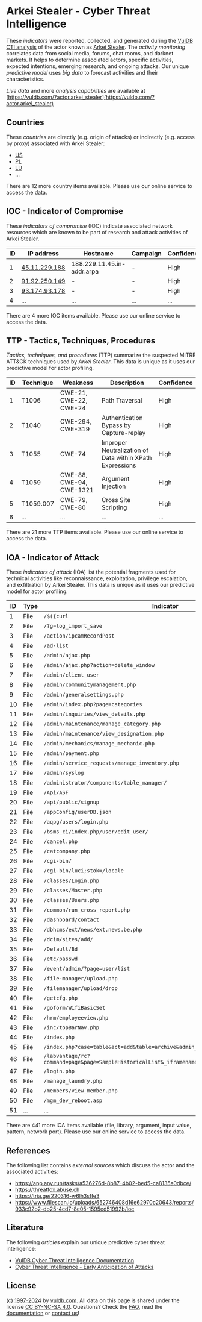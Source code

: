 # Arkei Stealer - Cyber Threat Intelligence

These _indicators_ were reported, collected, and generated during the [VulDB CTI analysis](https://vuldb.com/?kb.cti) of the actor known as [Arkei Stealer](https://vuldb.com/?actor.arkei_stealer). The _activity monitoring_ correlates data from social media, forums, chat rooms, and darknet markets. It helps to determine associated actors, specific activities, expected intentions, emerging research, and ongoing attacks. Our unique _predictive model_ uses _big data_ to forecast activities and their characteristics.

_Live data_ and more _analysis capabilities_ are available at [https://vuldb.com/?actor.arkei_stealer](https://vuldb.com/?actor.arkei_stealer)

## Countries

These _countries_ are directly (e.g. origin of attacks) or indirectly (e.g. access by proxy) associated with Arkei Stealer:

* [US](https://vuldb.com/?country.us)
* [PL](https://vuldb.com/?country.pl)
* [LU](https://vuldb.com/?country.lu)
* ...

There are 12 more country items available. Please use our online service to access the data.

## IOC - Indicator of Compromise

These _indicators of compromise_ (IOC) indicate associated network resources which are known to be part of research and attack activities of Arkei Stealer.

ID | IP address | Hostname | Campaign | Confidence
-- | ---------- | -------- | -------- | ----------
1 | [45.11.229.188](https://vuldb.com/?ip.45.11.229.188) | 188.229.11.45.in-addr.arpa | - | High
2 | [91.92.250.149](https://vuldb.com/?ip.91.92.250.149) | - | - | High
3 | [93.174.93.178](https://vuldb.com/?ip.93.174.93.178) | - | - | High
4 | ... | ... | ... | ...

There are 4 more IOC items available. Please use our online service to access the data.

## TTP - Tactics, Techniques, Procedures

_Tactics, techniques, and procedures_ (TTP) summarize the suspected MITRE ATT&CK techniques used by _Arkei Stealer_. This data is unique as it uses our predictive model for actor profiling.

ID | Technique | Weakness | Description | Confidence
-- | --------- | -------- | ----------- | ----------
1 | T1006 | CWE-21, CWE-22, CWE-24 | Path Traversal | High
2 | T1040 | CWE-294, CWE-319 | Authentication Bypass by Capture-replay | High
3 | T1055 | CWE-74 | Improper Neutralization of Data within XPath Expressions | High
4 | T1059 | CWE-88, CWE-94, CWE-1321 | Argument Injection | High
5 | T1059.007 | CWE-79, CWE-80 | Cross Site Scripting | High
6 | ... | ... | ... | ...

There are 21 more TTP items available. Please use our online service to access the data.

## IOA - Indicator of Attack

These _indicators of attack_ (IOA) list the potential fragments used for technical activities like reconnaissance, exploitation, privilege escalation, and exfiltration by Arkei Stealer. This data is unique as it uses our predictive model for actor profiling.

ID | Type | Indicator | Confidence
-- | ---- | --------- | ----------
1 | File | `/$({curl` | Medium
2 | File | `/?g=log_import_save` | High
3 | File | `/action/ipcamRecordPost` | High
4 | File | `/ad-list` | Medium
5 | File | `/admin/ajax.php` | High
6 | File | `/admin/ajax.php?action=delete_window` | High
7 | File | `/admin/client_user` | High
8 | File | `/admin/communitymanagement.php` | High
9 | File | `/admin/generalsettings.php` | High
10 | File | `/admin/index.php?page=categories` | High
11 | File | `/admin/inquiries/view_details.php` | High
12 | File | `/admin/maintenance/manage_category.php` | High
13 | File | `/admin/maintenance/view_designation.php` | High
14 | File | `/admin/mechanics/manage_mechanic.php` | High
15 | File | `/admin/payment.php` | High
16 | File | `/admin/service_requests/manage_inventory.php` | High
17 | File | `/admin/syslog` | High
18 | File | `/administrator/components/table_manager/` | High
19 | File | `/Api/ASF` | Medium
20 | File | `/api/public/signup` | High
21 | File | `/appConfig/userDB.json` | High
22 | File | `/aqpg/users/login.php` | High
23 | File | `/bsms_ci/index.php/user/edit_user/` | High
24 | File | `/cancel.php` | Medium
25 | File | `/catcompany.php` | High
26 | File | `/cgi-bin/` | Medium
27 | File | `/cgi-bin/luci;stok=/locale` | High
28 | File | `/classes/Login.php` | High
29 | File | `/classes/Master.php` | High
30 | File | `/classes/Users.php` | High
31 | File | `/common/run_cross_report.php` | High
32 | File | `/dashboard/contact` | High
33 | File | `/dbhcms/ext/news/ext.news.be.php` | High
34 | File | `/dcim/sites/add/` | High
35 | File | `/Default/Bd` | Medium
36 | File | `/etc/passwd` | Medium
37 | File | `/event/admin/?page=user/list` | High
38 | File | `/file-manager/upload.php` | High
39 | File | `/filemanager/upload/drop` | High
40 | File | `/getcfg.php` | Medium
41 | File | `/goform/WifiBasicSet` | High
42 | File | `/hrm/employeeview.php` | High
43 | File | `/inc/topBarNav.php` | High
44 | File | `/index.php` | Medium
45 | File | `/index.php?case=table&act=add&table=archive&admin_dir=admin` | High
46 | File | `/labvantage/rc?command=page&page=SampleHistoricalList&_iframename=list&__crc=crc_1701669816260` | High
47 | File | `/login.php` | Medium
48 | File | `/manage_laundry.php` | High
49 | File | `/members/view_member.php` | High
50 | File | `/mgm_dev_reboot.asp` | High
51 | ... | ... | ...

There are 441 more IOA items available (file, library, argument, input value, pattern, network port). Please use our online service to access the data.

## References

The following list contains _external sources_ which discuss the actor and the associated activities:

* https://app.any.run/tasks/a536276d-8b87-4b02-bed5-ca8135a0dbce/
* https://threatfox.abuse.ch
* https://tria.ge/220316-w6lh3sffe3
* https://www.filescan.io/uploads/652746408d16e62970c20643/reports/933c92b2-db25-4cd7-8e05-1595ed51992b/ioc

## Literature

The following _articles_ explain our unique predictive cyber threat intelligence:

* [VulDB Cyber Threat Intelligence Documentation](https://vuldb.com/?kb.cti)
* [Cyber Threat Intelligence - Early Anticipation of Attacks](https://www.scip.ch/en/?labs.20201022)

## License

(c) [1997-2024](https://vuldb.com/?kb.changelog) by [vuldb.com](https://vuldb.com/?kb.about). All data on this page is shared under the license [CC BY-NC-SA 4.0](https://creativecommons.org/licenses/by-nc-sa/4.0/). Questions? Check the [FAQ](https://vuldb.com/?kb.faq), read the [documentation](https://vuldb.com/?kb) or [contact us](https://vuldb.com/?contact)!
